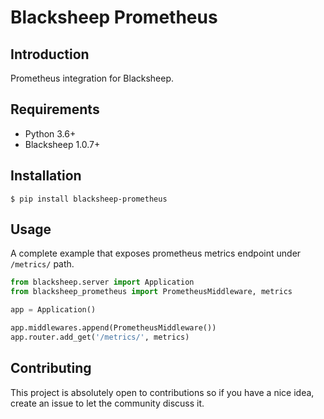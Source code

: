# Blacksheep Prometheus

## Introduction

Prometheus integration for Blacksheep.

## Requirements

* Python 3.6+
* Blacksheep 1.0.7+

## Installation

```console
$ pip install blacksheep-prometheus
```

## Usage

A complete example that exposes prometheus metrics endpoint under `/metrics/` path.

```python
from blacksheep.server import Application
from blacksheep_prometheus import PrometheusMiddleware, metrics

app = Application()

app.middlewares.append(PrometheusMiddleware())
app.router.add_get('/metrics/', metrics)
```

## Contributing

This project is absolutely open to contributions so if you have a nice idea, create an issue to let the community 
discuss it.
